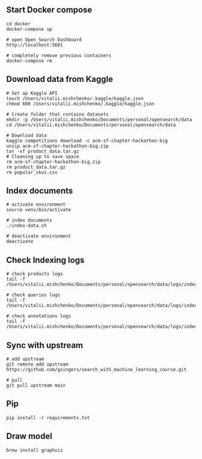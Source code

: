 ## Start Docker compose
```shell
cd docker
docker-compose up

# open Open Search Dashboard
http://localhost:5601

# completely remove previous containers
docker-compose rm
```


## Download data from Kaggle
```shell
# Set up Kaggle API
touch /Users/vitalii.mishchenko/.kaggle/kaggle.json
chmod 600 /Users/vitalii.mishchenko/.kaggle/kaggle.json

# Create folder that contains datasets 
mkdir -p /Users/vitalii.mishchenko/Documents/personal/opensearch/data
cd /Users/vitalii.mishchenko/Documents/personal/opensearch/data

# Download data
kaggle competitions download -c acm-sf-chapter-hackathon-big
unzip acm-sf-chapter-hackathon-big.zip
tar -xf product_data.tar.gz
# Cleaning up to save space
rm acm-sf-chapter-hackathon-big.zip
rm product_data.tar.gz
rm popular_skus.csv
```


## Index documents
```shell
# activate environment
source venv/bin/activate

# index documents
./index-data.sh

# deactivate environment
deactivate
```


## Check Indexing logs 
```shell
# check products logs
tail -f /Users/vitalii.mishchenko/Documents/personal/opensearch/data/logs/index_products.log

# check queries logs
tail -f /Users/vitalii.mishchenko/Documents/personal/opensearch/data/logs/index_queries.log

# check annotations logs
tail -f /Users/vitalii.mishchenko/Documents/personal/opensearch/data/logs/index_annotations.log
```


## Sync with upstream
```shell
# add upstream
git remote add upstream https://github.com/gsingers/search_with_machine_learning_course.git

# pull
git pull upstream main
```

## Pip
```shell
pip install -r requirements.txt
```

## Draw model 
```shell
brew install graphviz
```
